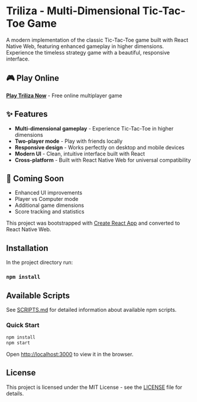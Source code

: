 # Triliza - Multi-Dimensional Tic-Tac-Toe Game

A modern implementation of the classic Tic-Tac-Toe game built with React Native Web, featuring enhanced gameplay in higher dimensions. Experience the timeless strategy game with a beautiful, responsive interface.

## 🎮 Play Online

**[Play Triliza Now](https://jger.github.io/triliza/)** - Free online multiplayer game

## ✨ Features

- **Multi-dimensional gameplay** - Experience Tic-Tac-Toe in higher dimensions
- **Two-player mode** - Play with friends locally
- **Responsive design** - Works perfectly on desktop and mobile devices
- **Modern UI** - Clean, intuitive interface built with React
- **Cross-platform** - Built with React Native Web for universal compatibility

## 🚀 Coming Soon

- Enhanced UI improvements
- Player vs Computer mode
- Additional game dimensions
- Score tracking and statistics

This project was bootstrapped with [Create React App](https://github.com/facebook/create-react-app) and converted to React Native Web.

## Installation

In the project directory run:

### `npm install`

## Available Scripts

See [SCRIPTS.md](SCRIPTS.md) for detailed information about available npm scripts.

### Quick Start

```bash
npm install
npm start
```

Open [http://localhost:3000](http://localhost:3000) to view it in the browser.

## License

This project is licensed under the MIT License - see the [LICENSE](LICENSE) file for details.


